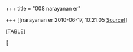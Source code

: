 +++
title = "008 narayanan er"

+++
[[narayanan er	2010-06-17, 10:21:05 [Source](https://groups.google.com/g/bvparishat/c/sCg5ZqnBi0M)]]



[TABLE]



